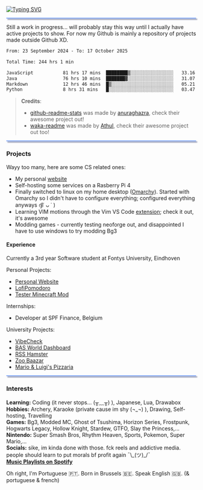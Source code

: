 [![Typing SVG](https://readme-typing-svg.demolab.com?font=Roboto+Mono&weight=800&size=22&pause=1000&color=7AA2F7&width=435&lines=Welcome!+I'm+NeoDev+%F0%9F%91%8B)](https://git.io/typing-svg)
<hr style="height:2px;background-color:#7aa2f7;box-shadow: 3px 3px 3px #565f89">

Still a work in progress... will probably stay this way until I actually have active projects to show. For now my Github is mainly a repository of projects made outside Github XD.

<!---<img src="https://github-readme-stats.vercel.app/api?username=n4fta&show_icons=true&theme=tokyonight" alt="N4fta's GitHub stats"  style="box-shadow: 3px 3px 3px #565f89"/>
Commenting this out cause the stats make me sad ;( --->

<!--START_SECTION:waka-->

```txt
From: 23 September 2024 - To: 17 October 2025

Total Time: 244 hrs 1 min

JavaScript           81 hrs 17 mins  ████████▒░░░░░░░░░░░░░░░░   33.16 %
Java                 76 hrs 10 mins  ███████▓░░░░░░░░░░░░░░░░░   31.07 %
Markdown             12 hrs 46 mins  █▒░░░░░░░░░░░░░░░░░░░░░░░   05.21 %
Python               8 hrs 31 mins   █░░░░░░░░░░░░░░░░░░░░░░░░   03.47 %
```

<!--END_SECTION:waka-->

<!---
    If you're peeking at the code, first off, hello there 👋, I do that too XD
    Second, Ik theres some unrendered HTML stuff but I edited this in Typora (markdown editor) which does render
    those awesome effects and it looks awesome so I'm keeping them.
    Have a good day snooping around!
--->

> **Credits**: <br> 
> - [github-readme-stats](https://github.com/anuraghazra/github-readme-stats) was made by [anuraghazra](https://github.com/athul/), check their awesome project out! <br>
> - [waka-readme](https://github.com/athul/waka-readme?tab=readme-ov-file) was made by [Athul](https://github.com/athul/), check their awesome project out too!

<hr style="height:2px;background-color:#7aa2f7;box-shadow: 3px 3px 3px #565f89">

### Projects
Wayy too many, here are some CS related ones:
- My personal [website](https://neo-dev.org)
- Self-hosting some services on a Rasberry Pi 4
- Finally switched to linux on my home desktop ([Omarchy](https://github.com/basecamp/omarchy)). Started with Omarchy so I didn't have to configure everything; configured everything anyways ദ്ദി˙ ᴗ ˙ )
- Learning VIM motions through the Vim VS Code [extension](https://marketplace.visualstudio.com/items?itemName=vscodevim.vim); check it out, it's awesome
- Modding games - currently testing neoforge out, and disappointed I have to use windows to try modding Bg3

#### Experience

Currently a 3rd year Software student at Fontys University, Eindhoven

Personal Projects:

- [Personal Website](https://github.com/N4fta/neo-dev.org)
- [LofiPomodoro](https://github.com/N4fta/Lofi-Pomodoro)
- [Tester Minecraft Mod](https://github.com/N4fta/Banana-Sushi)

Internships:
- Developer at SPF Finance, Belgium

University Projects:
- [VibeCheck](https://github.com/N4fta/VibeCheck)
- [BAS World Dashboard](https://github.com/N4fta/BAS-World-Dashboard)
- [RSS Hamster](https://github.com/N4fta/RSS-Hamster)
- [Zoo Baazar](https://github.com/N4fta/ZooBaazar)
- [Mario & Luigi's Pizzaria](https://github.com/N4fta/Mario-Luigis-Pizzaria)

<hr style="height:2px;background-color:#7aa2f7;box-shadow: 3px 3px 3px #565f89">

### Interests

**Learning:** Coding (it never stops... (╥﹏╥) ), Japanese, Lua, Drawabox  <br> 
**Hobbies:** Archery, Karaoke (private cause im shy (¬_¬) ), Drawing, Self-hosting, Travelling  <br> 
**Games:** Bg3, Modded MC, Ghost of Tsushima, Horizon Series, Frostpunk, Hogwarts Legacy, Hollow Knight, Stardew, GTFO, Slay the Princess,...  <br> 
**Nintendo:** Super Smash Bros, Rhythm Heaven, Sports, Pokemon, Super Mario,...  <br> 
**Socials:** sike, im kinda done with those. fck reels and addictive media. people should learn to put morals bf profit again ¯\\\_(ツ)\_/¯ <br> 
[**Music Playlists on Spotify**]()

Oh right, I'm Portuguese 🇵🇹. Born in Brussels 🇧🇪. Speak English 🇬🇧. (& portuguese & french)
